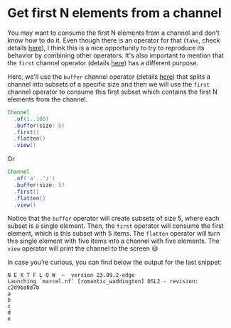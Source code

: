 # Get first N elements from a channel

You may want to consume the first N elements from a channel and don't know how
to do it. Even though there is an operator for that (`take`, check details 
[here](https://www.nextflow.io/docs/latest/operator.html#take)), I think this
is a nice opportunity to try to reproduce its behavior by combining other 
operators. It's also important to mention that the `first` channel operator 
(details [here](https://www.nextflow.io/docs/latest/operator.html#first))
has a different purpose.

Here, we'll use the `buffer` channel operator (details 
[here](https://www.nextflow.io/docs/latest/operator.html#buffer)) that splits a
channel into subsets of a specific size and then we will use the `first` channel
operator to consume this first subset which contains the first N elements from
the channel.

```Groovy
Channel
  .of(1..100)
  .buffer(size: 5)
  .first()
  .flatten()
  .view()
```

Or

```Groovy
Channel
  .of('a'..'z')
  .buffer(size: 5)
  .first()
  .flatten()
  .view()
```

Notice that the `buffer` operator will create subsets of size 5, where each 
subset is a single element. Then, the `first` operator will consume the first 
element, which is this subset with 5 items. The `flatten` operator will turn 
this single element with five items into a channel with five elements. The 
`view` operator will print the channel to the screen :smiley:

In case you’re curious, you can find below the output for the last snippet:

```console
N E X T F L O W  ~  version 23.09.2-edge
Launching `marcel.nf` [romantic_waddington] DSL2 - revision: c2d9ba8d7b
a
b
c
d
e
```
